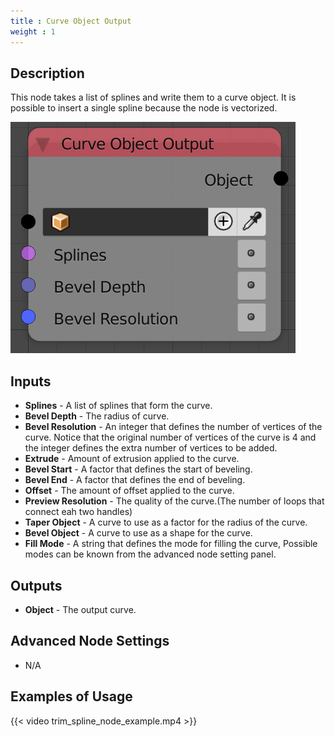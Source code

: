 ```yaml
---
title : Curve Object Output
weight : 1
---
```


## Description

This node takes a list of splines and write them to a curve object. It
is possible to insert a single spline because the node is vectorized.

![image](curve_object_output_node.png)

## Inputs

  - **Splines** - A list of splines that form the curve.
  - **Bevel Depth** - The radius of curve.
  - **Bevel Resolution** - An integer that defines the number of
    vertices of the curve. Notice that the original number of vertices
    of the curve is <span class="title-ref">4</span> and the integer
    defines the extra number of vertices to be added.
  - **Extrude** - Amount of extrusion applied to the curve.
  - **Bevel Start** - A factor that defines the start of beveling.
  - **Bevel End** - A factor that defines the end of beveling.
  - **Offset** - The amount of offset applied to the curve.
  - **Preview Resolution** - The quality of the curve.(The number of
    loops that connect eah two handles)
  - **Taper Object** - A curve to use as a factor for the radius of the
    curve.
  - **Bevel Object** - A curve to use as a shape for the curve.
  - **Fill Mode** - A string that defines the mode for filling the
    curve, Possible modes can be known from the advanced node setting
    panel.

## Outputs

  - **Object** - The output curve.

## Advanced Node Settings

  - N/A

## Examples of Usage

{{< video trim_spline_node_example.mp4 >}}
